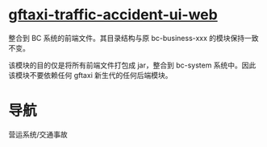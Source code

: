 # [gftaxi-traffic-accident-ui-web](https://gitee.com/gftaxi/gftaxi-traffic-accident/tree/master/gftaxi-traffic-accident-ui-web)

整合到 BC 系统的前端文件。其目录结构与原 bc-business-xxx 的模块保持一致不变。

该模块的目的仅是将所有前端文件打包成 jar，整合到 bc-system 系统中。因此该模块不要依赖任何 gftaxi 新生代的任何后端模块。

# 导航

营运系统/交通事故